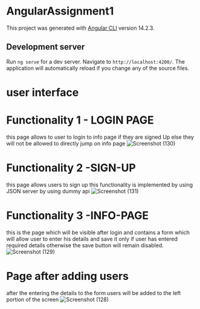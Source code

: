 # AngularAssignment1

This project was generated with [Angular CLI](https://github.com/angular/angular-cli) version 14.2.3.

## Development server

Run `ng serve` for a dev server. Navigate to `http://localhost:4200/`. The application will automatically reload if you change any of the source files.

# user interface
# Functionality 1 - LOGIN PAGE
this page allows to user to login to info page if they are signed Up else they will not be allowed to directly jump on info page
![Screenshot (130)](https://user-images.githubusercontent.com/117428003/220554060-bdffaa4d-5fed-4afb-ac7f-f854a420674b.png)



# Functionality 2 -SIGN-UP 
this page allows users to sign up this functionality is implemented by using JSON server by using dummy api
![Screenshot (131)](https://user-images.githubusercontent.com/117428003/220554086-7bcfbb31-5347-4aa9-81a1-cb9c8fa62f9b.png)


# Functionality 3 -INFO-PAGE
this is the page which will be visible after login and contains a form which will allow user to enter his details and save it only if user has entered required details
otherwise the save button will remain disabled.
![Screenshot (129)](https://user-images.githubusercontent.com/117428003/220554118-2718c049-12e8-4d8d-8ce3-172fa550ba62.png)


# Page after adding users
after the entering the details to the form users will be added to the left portion of the screen
![Screenshot (128)](https://user-images.githubusercontent.com/117428003/220031358-46bebc03-89da-4e6e-bd1b-c7554c8f27c6.png)





